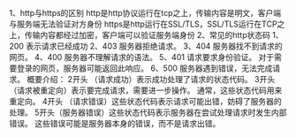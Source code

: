 1、http与https的区别
  http是http协议运行在tcp之上，传输内容是明文，客户端与服务端无法验证对方身份
  https是http运行在SSL/TLS，SSL/TLS运行在TCP之上，传输内容都经过加密，客户端可以验证服务端身份
2、常见的http状态码
  1、200 表示请求已经成功
  2、403 服务器拒绝请求。
  3、404 服务器找不到请求的网页。
  4、400 服务器不理解请求的语法。 
  5、401 请求要求身份验证。 对于需要登录的网页，服务器可能返回此响应。 
  6、500 服务器遇到错误，无法完成请求。
  概要介绍：
    2开头 （请求成功）表示成功处理了请求的状态代码。
    3开头 （请求被重定向）表示要完成请求，需要进一步操作。 通常，这些状态代码用来重定向。
    4开头 （请求错误）这些状态代码表示请求可能出错，妨碍了服务器的处理。
    5开头（服务器错误）这些状态代码表示服务器在尝试处理请求时发生内部错误。 这些错误可能是服务器本身的错误，而不是请求出错。
 
